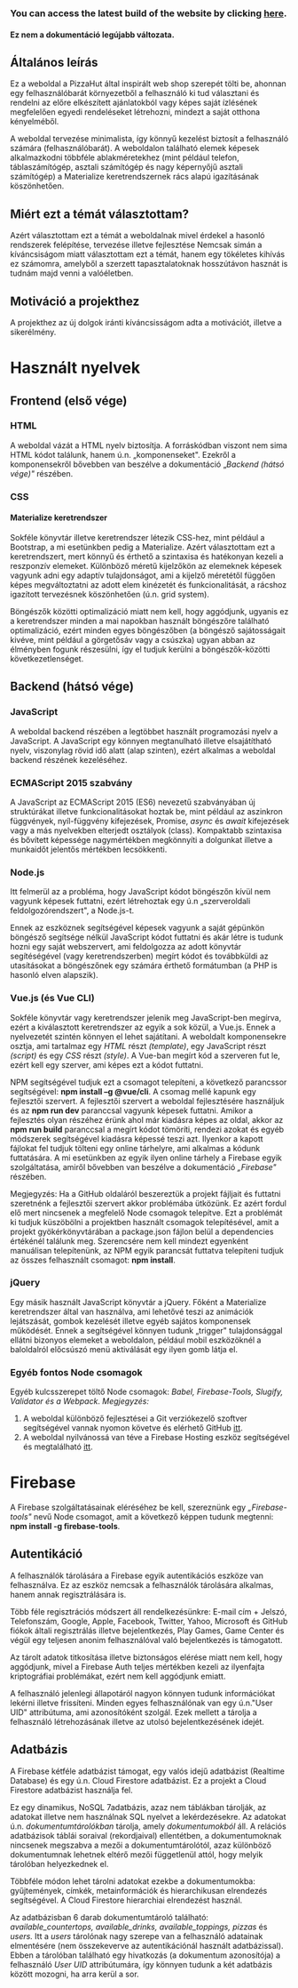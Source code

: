### You can access the latest build of the website by clicking [here](https://pizza.csalex.org "PizzaVue").

#### Ez nem a dokumentáció legújabb változata.

## Általános leírás
Ez a weboldal a PizzaHut által inspirált web shop szerepét tölti be, ahonnan egy felhasználóbarát környezetből a felhasználó ki tud választani és rendelni az előre elkészített ajánlatokból vagy képes saját ízlésének megfelelően egyedi rendeléseket létrehozni, mindezt a saját otthona kényelméből.

A weboldal tervezése minimalista, így könnyű kezelést biztosít a felhasználó számára (felhasználóbarát). A weboldalon található elemek képesek alkalmazkodni többféle ablakméretekhez (mint például telefon, táblaszámítógép, asztali számítógép és nagy képernyőjű asztali számítógép) a Materialize keretrendszernek rács alapú igazításának köszönhetően.

## Miért ezt a témát választottam?
Azért választottam ezt a témát a weboldalnak mivel érdekel a hasonló rendszerek felépítése, tervezése illetve fejlesztése Nemcsak simán a kíváncsiságom miatt választottam ezt a témát, hanem egy tökéletes kihívás ez számomra, amelyből a szerzett tapasztalatoknak hosszútávon hasznát is tudnám majd venni a valóéletben.

## Motiváció a projekthez
A projekthez az új dolgok iránti kíváncsisságom adta a motivációt, illetve a sikerélmény.

# Használt nyelvek

## Frontend (első vége)

### HTML
A weboldal vázát a HTML nyelv biztosítja. A forráskódban viszont nem sima HTML kódot találunk, hanem ú.n. „komponenseket&quot;. Ezekről a komponensekről bővebben van beszélve a dokumentáció „_Backend (hátsó vége)&quot;_ részében.

### CSS

#### Materialize keretrendszer
Sokféle könyvtár illetve keretrendszer létezik CSS-hez, mint például a Bootstrap, a mi esetünkben pedig a Materialize. Azért választottam ezt a keretrendszert, mert könnyű és érthető a szintaxisa és hatékonyan kezeli a reszponzív elemeket. Különböző méretű kijelzőkön az elemeknek képesek vagyunk adni egy adaptív tulajdonságot, ami a kijelző méretétől függően képes megváltoztatni az adott elem kinézetét és funkcionalitását, a rácshoz igazított tervezésnek köszönhetően (ú.n. grid system).

Böngészők közötti optimalizáció miatt nem kell, hogy aggódjunk, ugyanis ez a keretrendszer minden a mai napokban használt böngészőre található optimalizáció, ezért minden egyes böngészőben (a böngésző sajátosságait kivéve, mint például a görgetősáv vagy a csúszka) ugyan abban az élményben fogunk részesülni, így el tudjuk kerülni a böngészők-közötti következetlenséget.

## Backend (hátsó vége)

### JavaScript
A weboldal backend részében a legtöbbet használt programozási nyelv a JavaScript. A JavaScript egy könnyen megtanulható illetve elsajátítható nyelv, viszonylag rövid idő alatt (alap szinten), ezért alkalmas a weboldal backend részének kezeléséhez.

### ECMAScript 2015 szabvány
A JavaScript az ECMAScript 2015 (ES6) nevezetű szabványában új struktúrákat illetve funkcionalitásokat hoztak be, mint például az aszinkron függvények, nyíl-függvény kifejezések, Promise, _async_ és _await_ kifejezések vagy a más nyelvekben elterjedt osztályok (class). Kompaktabb szintaxisa és bővített képessége nagymértékben megkönnyíti a dolgunkat illetve a munkaidőt jelentős mértékben lecsökkenti.

### Node.js
Itt felmerül az a probléma, hogy JavaScript kódot böngészőn kívül nem vagyunk képesek futtatni, ezért létrehoztak egy ú.n „szerveroldali feldolgozórendszert&quot;, a Node.js-t.

Ennek az eszköznek segítségével képesek vagyunk a saját gépünkön böngésző segítsége nélkül JavaScript kódot futtatni és akár létre is tudunk hozni egy saját webszervert, ami feldolgozza az adott könyvtár segítéségével (vagy keretrendszerben) megírt kódot és továbbküldi az utasításokat a böngészőnek egy számára érthető formátumban (a PHP is hasonló elven alapszik).

### Vue.js (és Vue CLI)
Sokféle könyvtár vagy keretrendszer jelenik meg JavaScript-ben megírva, ezért a kiválasztott keretrendszer az egyik a sok közül, a Vue.js. Ennek a nyelvezetét szintén könnyen el lehet sajátítani. A weboldalt komponensekre osztja, ami tartalmaz egy _HTML_ részt _(template)_, egy JavaScript részt _(script)_ és egy _CSS_ részt _(style)_. A Vue-ban megírt kód a szerveren fut le, ezért kell egy szerver, ami képes ezt a kódot futtatni.

NPM segítségével tudjuk ezt a csomagot telepíteni, a következő parancssor segítségével:
**npm install –g @vue/cli**. A csomag mellé kapunk egy fejlesztői szervert. A fejlesztői szervert a weboldal fejlesztésére használjuk és az **npm run dev** paranccsal vagyunk képesek futtatni. Amikor a fejlesztés olyan részéhez érünk ahol már kiadásra képes az oldal, akkor az
**npm run build** paranccsal a megírt kódot tömöríti, rendezi azokat és egyéb módszerek segítségével kiadásra képessé teszi azt. Ilyenkor a kapott fájlokat fel tudjuk tölteni egy online tárhelyre, ami alkalmas a kódunk futtatására. A mi esetünkben az egyik ilyen online tárhely a Firebase egyik szolgáltatása, amiről bővebben van beszélve a dokumentáció _„Firebase&quot;_ részében.

Megjegyzés: Ha a GitHub oldaláról beszereztük a projekt fájljait és futtatni szeretnénk a fejlesztői szervert akkor problémába ütközünk. Ez azért fordul elő mert nincsenek a megfelelő Node csomagok telepítve. Ezt a problémát ki tudjuk küszöbölni a projektben használt csomagok telepítésével, amit a projekt gyökérkönyvtárában a package.json  fájlon belül a dependencies értékénél találunk meg. Szerencsére nem kell mindezt egyenként manuálisan telepítenünk, az NPM egyik parancsát futtatva telepíteni tudjuk az összes felhasznált csomagot: **npm install**.

### jQuery
Egy másik használt JavaScript könyvtár a jQuery. Főként a Materialize keretrendszer által van használva, ami lehetővé teszi az animációk lejátszását, gombok kezelését illetve egyéb sajátos komponensek működését. Ennek a segítségével könnyen tudunk „trigger&quot; tulajdonsággal ellátni bizonyos elemeket a weboldalon, például mobil eszközöknél a baloldalról előcsúszó menü aktiválását egy ilyen gomb látja el.

### Egyéb fontos Node csomagok
Egyéb kulcsszerepet töltő Node csomagok: _Babel, Firebase-Tools, Slugify, Validator és a Webpack_.
_Megjegyzés:_

1.  A weboldal különböző fejlesztései a Git verziókezelő szoftver segítségével vannak nyomon követve és elérhető GitHub [itt](https://github.com/Csalex01/Pizza-Vue).
2.  A weboldal nyilvánossá van téve a Firebase Hosting eszköz segítségével és megtalálható [itt](https://pizza.csalex.org).

# Firebase
A Firebase szolgáltatásainak eléréséhez be kell, szereznünk egy _„Firebase-tools&quot;_ nevű Node csomagot, amit a következő képpen tudunk megtenni: **npm install -g firebase-tools**.

## Autentikáció
A felhasználók tárolására a Firebase egyik autentikációs eszköze van felhasználva. Ez az eszköz nemcsak a felhasználók tárolására alkalmas, hanem annak regisztrálására is.

Több féle regisztrációs módszert áll rendelkezésünkre: E-mail cím + Jelszó, Telefonszám, Google, Apple, Facebook, Twitter, Yahoo, Microsoft és GitHub fiókok általi regisztrálás illetve bejelentkezés, Play Games, Game Center és végül egy teljesen anonim felhasználóval való bejelentkezés is támogatott.

Az tárolt adatok titkosítása illetve biztonságos elérése miatt nem kell, hogy aggódjunk, mivel a Firebase Auth teljes mértékben kezeli az ilyenfajta kriptográfiai problémákat, ezért nem kell aggódjunk emiatt.

A felhasználó jelenlegi állapotáról nagyon könnyen tudunk információkat lekérni illetve frissíteni. Minden egyes felhasználónak van egy ú.n.&quot;User UID&quot; attribútuma, ami azonosítóként szolgál. Ezek mellett a tárolja a felhasználó létrehozásának illetve az utolsó bejelentkezésének idejét.

## Adatbázis
A Firebase kétféle adatbázist támogat, egy valós idejű adatbázist (Realtime Database) és egy ú.n. Cloud Firestore adatbázist. Ez a projekt a Cloud Firestore adatbázist használja fel.

Ez egy dinamikus, NoSQL 7adatbázis, azaz nem táblákban tárolják, az adatokat illetve nem használnak SQL nyelvet a lekérdezésekre. Az adatokat ú.n. _dokumentumtárolókban_ tárolja, amely _dokumentumokból_ áll. A relációs adatbázisok táblái soraival (rekordjaival) ellentétben, a dokumentumoknak nincsenek megszabva a mezői a dokumentumtárolótól, azaz különböző dokumentumnak lehetnek eltérő mezői függetlenül attól, hogy melyik tárolóban helyezkednek el.

Többféle módon lehet tárolni adatokat ezekbe a dokumentumokba: gyűjtemények, címkék, metainformációk és hierarchikusan elrendezés segítségével. A Cloud Firestore hierarchiai elrendezést használ.

Az adatbázisban 6 darab dokumentumtároló található: _available\_countertops, available\_drinks, available\_toppings, pizzas_ és _users._ Itt a _users_ tárolónak nagy szerepe van a felhasználó adatainak elmentésére (nem összekeverve az autentikációnál használt adatbázissal). Ebben a tárolóban található egy hivatkozás (a dokumentum azonosítója) a felhasználó _User UID_ attribútumára, így könnyen tudunk a két adatbázis között mozogni, ha arra kerül a sor.



